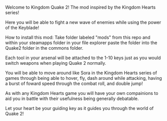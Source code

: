 Welcome to Kingdom Quake 2! The mod inspired by the Kingdom Hearts series!

Here you will be able to fight a new wave of enemies while using the power of the Keyblade!

How to install this mod: Take folder labeled "mods" from this repo and within your steamapps folder in your file explorer paste the folder into the Quake2 folder in the commons folder.

Each tool in your arsenal will be attached to the 1-10 keys just as you would switch weapons when playing Quake 2 normally.

You will be able to move around like Sora in the Kingdom Hearts series of games through being able to hover, fly, dash around while attacking, having a burst of foward speed through the combat roll, and double jump!

As with any Kingdom Hearts game you will have your own compainions to aid you in battle with their usefulness being generally debatable.

Let your heart be your guiding key as it guides you through the world of Quake 2!

